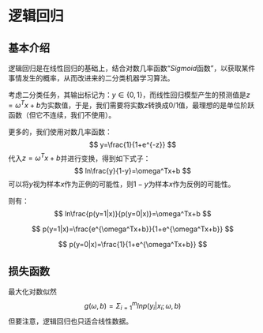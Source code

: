 # 逻辑回归

## 基本介绍

逻辑回归是在线性回归的基础上，结合对数几率函数“$Sigmoid$函数”，以获取某件事情发生的概率，从而改进来的二分类机器学习算法。

考虑二分类任务，其输出标记为：$y \in \{0,1\}$，而线性回归模型产生的预测值是$z=\omega^Tx+b$为实数值，于是，我们需要将实数$z$转换成$0/1$值，最理想的是单位阶跃函数（但它不连续，我们不使用）。

更多的，我们使用对数几率函数：
$$
y=\frac{1}{1+e^{-z}}
$$
代入$z=\omega^Tx+b$并进行变换，得到如下式子：
$$
ln\frac{y}{1-y}=\omega^Tx+b
$$
可以将$y$视为样本$x$作为正例的可能性，则$1-y$为样本$x$作为反例的可能性。

则有：
$$
ln\frac{p(y=1|x)}{p(y=0|x)}=\omega^Tx+b
$$

$$
p(y=1|x)=\frac{e^{\omega^Tx+b}}{1+e^{\omega^Tx+b}}
$$

$$
p(y=0|x)=\frac{1}{1+e^{\omega^Tx+b}}
$$

## 损失函数

最大化对数似然
$$
g(\omega,b)=\Sigma_{i=1}^mlnp(y_i|x_i;\omega,b)
$$
但要注意，逻辑回归也只适合线性数据。
